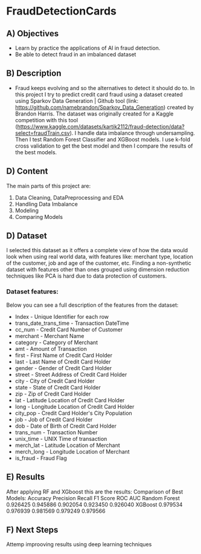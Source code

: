 # FraudDetectionCards

## A) Objectives
- Learn by practice the applications of AI in fraud detection.
- Be able to detect fraud in an imbalanced dataset


## B) Description
- Fraud keeps evolving and so the alternatives to detect it should do to. In this project I try to predict credit card fraud using a dataset created using Sparkov Data Generation | Github tool (link: https://github.com/namebrandon/Sparkov_Data_Generation) created by Brandon Harris. The dataset was originally created for a Kaggle competition with this tool (https://www.kaggle.com/datasets/kartik2112/fraud-detection/data?select=fraudTrain.csv). I handle data imbalance through undersampling. Then I test Random Forest Classifier and XGBoost models. I use k-fold cross validation to get the best model and then I compare the results of the best models.

## D) Content
The main parts of this project are:
1) Data Cleaning, DataPreprocessing and EDA
2) Handling Data Imbalance
3) Modeling
4) Comparing Models

## D) Dataset
I selected this dataset as it offers a complete view of how the data would look when using real world data, with features like: merchant type, location of the customer, job and age of the customer, etc. Finding a non-synthetic dataset with features other than ones grouped using dimension reduction techniques like PCA is hard due to data protection of customers.

### Dataset features:
Below you can see a full description of the features from the dataset:
- Index - Unique Identifier for each row
- trans_date_trans_time - Transaction DateTime
- cc_num - Credit Card Number of Customer
- merchant - Merchant Name
- category - Category of Merchant
- amt - Amount of Transaction
- first - First Name of Credit Card Holder
- last - Last Name of Credit Card Holder
- gender - Gender of Credit Card Holder
- street - Street Address of Credit Card Holder
- city - City of Credit Card Holder
- state - State of Credit Card Holder
- zip - Zip of Credit Card Holder
- lat - Latitude Location of Credit Card Holder
- long - Longitude Location of Credit Card Holder
- city_pop - Credit Card Holder's City Population
- job - Job of Credit Card Holder
- dob - Date of Birth of Credit Card Holder
- trans_num - Transaction Number
- unix_time - UNIX Time of transaction
- merch_lat - Latitude Location of Merchant
- merch_long - Longitude Location of Merchant
- is_fraud - Fraud Flag

## E) Results
After applying RF and XGboost this are the results:
Comparison of Best Models:
               Accuracy  Precision    Recall  F1 Score   ROC AUC
Random Forest  0.926425   0.945886  0.902054  0.923450  0.926040
XGBoost        0.979534   0.976939  0.981569  0.979249  0.979566

## F) Next Steps
Attemp improoving results using deep learning techniques
